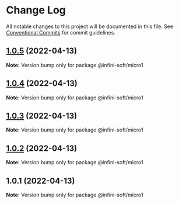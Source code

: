 # Change Log

All notable changes to this project will be documented in this file.
See [Conventional Commits](https://conventionalcommits.org) for commit guidelines.

## [1.0.5](https://github.com/mouimet-infinisoft/web.infinisoft.v2/compare/@infini-soft/micro1@1.0.4...@infini-soft/micro1@1.0.5) (2022-04-13)

**Note:** Version bump only for package @infini-soft/micro1





## [1.0.4](https://github.com/mouimet-infinisoft/web.infinisoft.v2/compare/@infini-soft/micro1@1.0.3...@infini-soft/micro1@1.0.4) (2022-04-13)

**Note:** Version bump only for package @infini-soft/micro1





## [1.0.3](https://github.com/mouimet-infinisoft/web.infinisoft.v2/compare/@infini-soft/micro1@1.0.2...@infini-soft/micro1@1.0.3) (2022-04-13)

**Note:** Version bump only for package @infini-soft/micro1





## [1.0.2](https://github.com/mouimet-infinisoft/web.infinisoft.v2/compare/@infini-soft/micro1@1.0.1...@infini-soft/micro1@1.0.2) (2022-04-13)

**Note:** Version bump only for package @infini-soft/micro1





## 1.0.1 (2022-04-13)

**Note:** Version bump only for package @infini-soft/micro1
